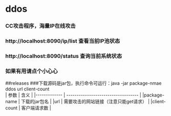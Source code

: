 # ddos
### CC攻击程序，海量IP在线攻击

### http://localhost:8090/ip/list 查看当前IP池状态<br/>
### http://localhost:8090/status  查询当前系统状态

### 如果有用请点个小心心

##releases
###下载源码是jar包，执行命令可运行：java -jar package-nmae ddos url client-count<br/>
|     参数     |                   含义              |
|------------- | ----------------------------------- |
|package-name  | 下载的jar包名                       |
|url           | 需要攻击的网站链接（注意只能get请求） |
|client-count  | 客户端请求数                         |
